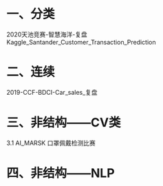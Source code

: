 # 一、分类
2020天池竞赛-智慧海洋-复盘  
Kaggle_Santander_Customer_Transaction_Prediction

# 二、连续
2019-CCF-BDCI-Car_sales_复盘


# 三、非结构——CV类
3.1  AI_MARSK 口罩佩戴检测比赛


# 四、非结构——NLP
